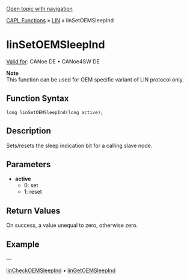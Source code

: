 [Open topic with navigation](../../../../../CANoeDEFamily.htm#Topics/CAPLFunctions/LIN/Functions/CAPLfunctionLINSetOEMSleepInd.md)

[CAPL Functions](../../CAPLfunctions.md) » [LIN](../CAPLfunctionsLINOverview.md) » linSetOEMSleepInd

# linSetOEMSleepInd

[Valid for](../../../Shared/FeatureAvailability.md): CANoe DE • CANoe4SW DE

**Note**  
This function can be used for OEM specific variant of LIN protocol only.

## Function Syntax

```
long linSetOEMSleepInd(long active);
```

## Description

Sets/resets the sleep indication bit for a calling slave node.

## Parameters

- **active**
  - 0: set
  - 1: reset

## Return Values

On success, a value unequal to zero, otherwise zero.

## Example

—

[linCheckOEMSleepInd](CAPLfunctionLINCheckOEMSleepInd.md) • [linGetOEMSleepInd](CAPLfunctionLINGetOEMSleepInd.md)
